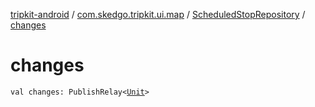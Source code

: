 [tripkit-android](../../index.md) / [com.skedgo.tripkit.ui.map](../index.md) / [ScheduledStopRepository](index.md) / [changes](./changes.md)

# changes

`val changes: PublishRelay<`[`Unit`](https://kotlinlang.org/api/latest/jvm/stdlib/kotlin/-unit/index.html)`>`
